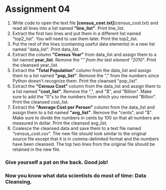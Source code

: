 # Assignment 04
1. Write code to open the text file **[census_cost.txt]**(census_cost.txt) and read all lines into a list named **"line_list"**. Print line_list.
2. Extract the first two lines and put them in a different list named "top2_list". You will need to use them later. Print the top2_list.
3. Put the rest of the lines (containing useful data elements) in a new list named "data_list". Print data_list.
4. Extract the column **"Census Year"** from data_list and assign them to a list named **year_list**. Remove the "*" from the last element "2010*". Print the cleansed year_list.
5. Extract the **"Total Population"** column from the data_list and assign them to a list named **"pop_list"**. Remove the "," from the numbers since Python doesn't recognize them. Print the cleansed "pop_list".
6. Extract the **"Census Cost"** column from the data_list and assign them to a list named **"cost_list"**. Remove the ",", and "$", and "Billion".
Make sure to add the "0"s to the numbers from which you removed "Billion". Print the cleansed cost_list.  
7. Extract the **"Average Cost per Person"** column from the data_list and assign them to a list named **"avg_list"**. Remove the "cents", and "$".
Make sure to divide the numbers in cents by 100 so that all numbers are measured in dollar. Print the cleansed avg_list.
8. Coalesce the cleansed data and save them to a text file named "census_cost.csv". The new file should look similar to the original source file except that it is in 
comma-delimited format and the numbers have been cleansed. The top two lines from the original file should be retained in the new file.

### Give yourself a pat on the back. Good job! 
### Now you know what data scientists do most of time: Data Cleansing.
